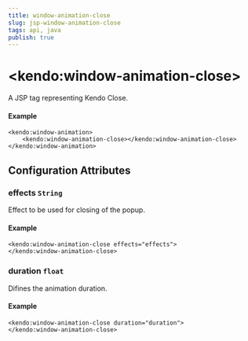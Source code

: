 ```yaml
---
title: window-animation-close
slug: jsp-window-animation-close
tags: api, java
publish: true
---
```


# \<kendo:window-animation-close\>
A JSP tag representing Kendo Close.

#### Example
    <kendo:window-animation>
        <kendo:window-animation-close></kendo:window-animation-close>
    </kendo:window-animation>


## Configuration Attributes


### effects `String`

Effect to be used for closing of the popup.

#### Example
    <kendo:window-animation-close effects="effects">
    </kendo:window-animation-close>



### duration `float`

Difines the animation duration.

#### Example
    <kendo:window-animation-close duration="duration">
    </kendo:window-animation-close>


